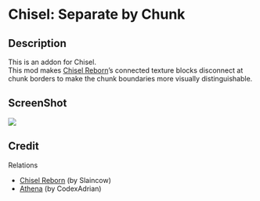 # Chisel: Separate by Chunk
## Description
This is an addon for Chisel.  
This mod makes [Chisel Reborn](https://www.curseforge.com/minecraft/mc-mods/chisel-reborn/files/all?page=1&pageSize=20)’s connected texture blocks disconnect at chunk borders to make the chunk boundaries more visually distinguishable.

## ScreenShot
![](https://github.com/user-attachments/assets/f9a3667f-2e7e-410f-8e8c-96891f615e62)

## Credit
Relations
- [Chisel Reborn](https://www.curseforge.com/minecraft/mc-mods/chisel-reborn/files/all?page=1&pageSize=20) (by Slaincow)
- [Athena](https://www.curseforge.com/minecraft/mc-mods/athena) (by CodexAdrian)
